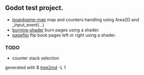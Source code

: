 ## Godot test project.

 * [boardgame-map](./boardgame-map) map and counters handling using Area2D and _input_event(…)
 * [burning-shader](./burning-shader) burn pages using a shader.
 * [pageflip](./pageflip) flip book pages left or right using a shader.

### TODO

 * counter stack selection

 generated with $ [tree2md](https://github.com/jeremyz/bin/blob/master/tree2md) -L 1

